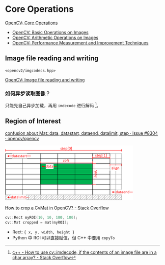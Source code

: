 # Core Operations
[OpenCV: Core Operations](https://docs.opencv.org/4.x/d7/d16/tutorial_py_table_of_contents_core.html)
- [OpenCV: Basic Operations on Images](https://docs.opencv.org/4.x/d3/df2/tutorial_py_basic_ops.html)
- [OpenCV: Arithmetic Operations on Images](https://docs.opencv.org/4.x/d0/d86/tutorial_py_image_arithmetics.html)
- [OpenCV: Performance Measurement and Improvement Techniques](https://docs.opencv.org/4.x/dc/d71/tutorial_py_optimization.html)

## Image file reading and writing
`<opencv2/imgcodecs.hpp>`

[OpenCV: Image file reading and writing](https://docs.opencv.org/4.x/d4/da8/group__imgcodecs.html)

### 如何异步读取图像？
只能先自己异步加载，再用 `imdecode` 进行解码 [^decode-so]。

[^decode-so]: [c++ - How to use cv::imdecode, if the contents of an image file are in a char array? - Stack Overflow](https://stackoverflow.com/questions/4271489/how-to-use-cvimdecode-if-the-contents-of-an-image-file-are-in-a-char-array)

## Region of Interest
[confusion about Mat::data, datastart, dataend, datalimit, step · Issue #8304 · opencv/opencv](https://github.com/opencv/opencv/issues/8304)

![](images/Mat.data.png)

[How to crop a CvMat in OpenCV? - Stack Overflow](https://stackoverflow.com/questions/8267191/how-to-crop-a-cvmat-in-opencv)
```cpp
cv::Rect myROI(10, 10, 100, 100);
cv::Mat cropped = mat(myROI);
```
- Rect: `{ x, y, width, height }`
- Python 中 ROI 可以直接赋值，但 C++ 中要用 `copyTo`